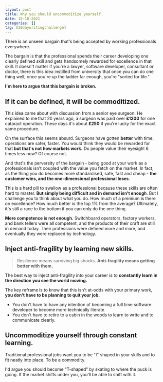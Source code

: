 ```yaml
---
layout: post
title: Why you should uncommoditize yourself.
date: 15-10-2021
categories: []
tag: [30daywritingchallenge]
---
```


There is an unseen bargain that's being accepted by working professionals everywhere. 

The bargain is that the professional spends their career developing one clearly defined skill and gets handsomely rewarded for excellence in that skill. It doesn't matter if you're a lawyer, software developer, consultant or doctor, there is this idea instilled from university that once you can do one thing well, once you're up the ladder far enough, you're "sorted for life." 

**I'm here to argue that this bargain is broken.** 

## If it can be defined, it will be commoditized.

This idea came about with discussion from a senior eye surgeon. He explained to me that 20 years ago, a surgeon was paid over **£1200** for one cataract operation. These days it's about **£250** if you're lucky for the exact same procedure. 

On the surface this seems absurd. Surgeons have gotten **better** with time, operations are safer, faster. You would think they would be rewarded for that **but that's not how markets work.** Do people value their eyesight 6 times less now? Of course not.  

And that's the perversity of the bargain - being good at your work as a professionals isn't coupled with the value you fetch on the market. In fact, as the thing you do becomes more standardised, safe, fast and cheap - **the customer wins, and the one-dimensional professional loses**. 

This is a hard pill to swallow as a professional because these skills are often hard to master. **But simply being difficult and in demand isn't enough**. But I challenge you to think about what you do. How much of a premium is there on excellence? How much better is the top 1% from the average? Ultimately, it's still a race to the bottom if you can only do the one thing.

**Mere competence is not enough.** Switchboard operators, factory workers, and bank tellers were all competent, and the products of their craft are still in demand today. Their professions were defined more and more, and eventually they were replaced by technology. 

## Inject anti-fragility by learning new skills.


> Resilience means surviving big shocks. **Anti-fragility means getting better with them.** 

The best way to inject anti-fragility into your career is to **constantly learn in the direction you see the world moving.** 

The key reframe is to know that this isn't at-odds with your primary work, **you don't have to be planning to quit your job.** 

* You don't have to have any intention of becoming a full time software developer to become more technically literate.
* You don't have to retire to a cabin in the woods to learn to write and to communicate clearly.

## Uncommoditize yourself through constant learning.

Traditional professional jobs want you to be "I" shaped in your skills and to fit neatly into place. To be a commodity. 

I'd argue you should become "T-shaped" by skating to where the puck is going. If the market shifts under you, you'll be able to shift with it.


